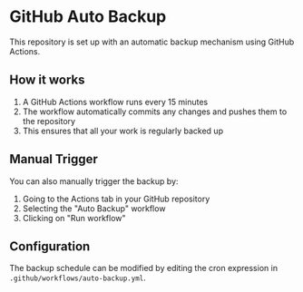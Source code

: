 # GitHub Auto Backup

This repository is set up with an automatic backup mechanism using GitHub Actions.

## How it works

1. A GitHub Actions workflow runs every 15 minutes
2. The workflow automatically commits any changes and pushes them to the repository
3. This ensures that all your work is regularly backed up

## Manual Trigger

You can also manually trigger the backup by:

1. Going to the Actions tab in your GitHub repository
2. Selecting the "Auto Backup" workflow
3. Clicking on "Run workflow"

## Configuration

The backup schedule can be modified by editing the cron expression in `.github/workflows/auto-backup.yml`. 